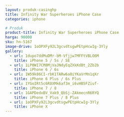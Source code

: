 ```yaml
---
layout: produk-casinghp
title: Infinity War Superheroes iPhone Case
categories: iphone

# Produk
product-title: Infinity War Superheroes iPhone Case
harga: 90000
sku: hn-5167
image-drive: 1oOPXFy92L3gcvdtsgwPEtpHcwIg-3Yly
gallery:
  - url: 1dupo7ddMuDMr-bM-Vfjjw7MFFtVBLO6M
    title: iPhone 5 / 5s / SE
  - url: 1LP0WI7CM8MjVaJNdyEqZXkKdBt_2Zb2b
    title: iPhone 6 / 6s
  - url: 1W59k86CI-rbK1TARw6a0iYKaVrMn1qXr
    title: iPhone 6 Plus / 6s Plus
  - url: 1YGoIRt5c6R8XMk6af3m_i6vHB5FZiuf-
    title: iPhone 7 / 8
  - url: 1GAPDedxBV_Vak9_QbSj-ZAkmecnR6RYQ
    title: iPhone 7 Plus / 8 Plus
  - url: 1oOPXFy92L3gcvdtsgwPEtpHcwIg-3Yly
    title: iPhone X
---
```

